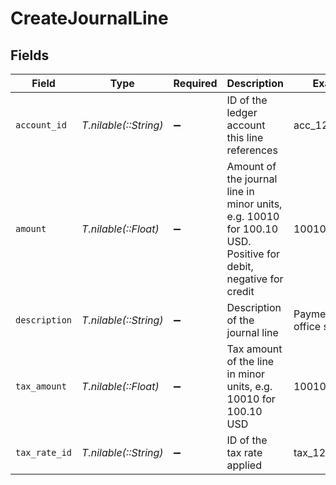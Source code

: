 # CreateJournalLine


## Fields

| Field                                                                                                         | Type                                                                                                          | Required                                                                                                      | Description                                                                                                   | Example                                                                                                       |
| ------------------------------------------------------------------------------------------------------------- | ------------------------------------------------------------------------------------------------------------- | ------------------------------------------------------------------------------------------------------------- | ------------------------------------------------------------------------------------------------------------- | ------------------------------------------------------------------------------------------------------------- |
| `account_id`                                                                                                  | *T.nilable(::String)*                                                                                         | :heavy_minus_sign:                                                                                            | ID of the ledger account this line references                                                                 | acc_123456789                                                                                                 |
| `amount`                                                                                                      | *T.nilable(::Float)*                                                                                          | :heavy_minus_sign:                                                                                            | Amount of the journal line in minor units, e.g. 10010 for 100.10 USD. Positive for debit, negative for credit | 10010                                                                                                         |
| `description`                                                                                                 | *T.nilable(::String)*                                                                                         | :heavy_minus_sign:                                                                                            | Description of the journal line                                                                               | Payment for office supplies                                                                                   |
| `tax_amount`                                                                                                  | *T.nilable(::Float)*                                                                                          | :heavy_minus_sign:                                                                                            | Tax amount of the line in minor units, e.g. 10010 for 100.10 USD                                              | 10010                                                                                                         |
| `tax_rate_id`                                                                                                 | *T.nilable(::String)*                                                                                         | :heavy_minus_sign:                                                                                            | ID of the tax rate applied                                                                                    | tax_123456789                                                                                                 |